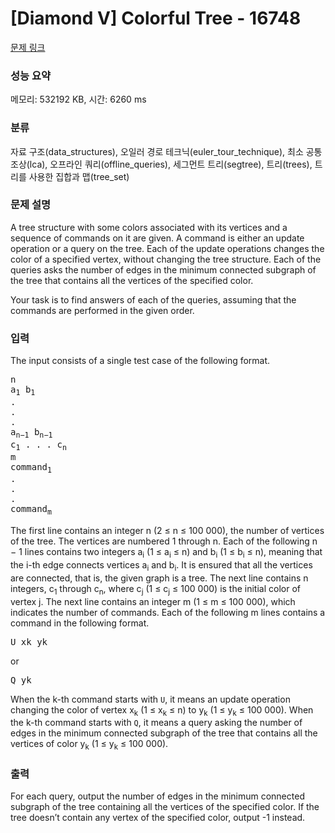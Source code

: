 # [Diamond V] Colorful Tree - 16748 

[문제 링크](https://www.acmicpc.net/problem/16748) 

### 성능 요약

메모리: 532192 KB, 시간: 6260 ms

### 분류

자료 구조(data_structures), 오일러 경로 테크닉(euler_tour_technique), 최소 공통 조상(lca), 오프라인 쿼리(offline_queries), 세그먼트 트리(segtree), 트리(trees), 트리를 사용한 집합과 맵(tree_set)

### 문제 설명

<p>A tree structure with some colors associated with its vertices and a sequence of commands on it are given. A command is either an update operation or a query on the tree. Each of the update operations changes the color of a specified vertex, without changing the tree structure. Each of the queries asks the number of edges in the minimum connected subgraph of the tree that contains all the vertices of the specified color.</p>

<p>Your task is to find answers of each of the queries, assuming that the commands are performed in the given order.</p>

### 입력 

 <p>The input consists of a single test case of the following format.</p>

<pre>n
a<sub>1</sub> b<sub>1</sub>
.
.
.
a<sub>n−1</sub> b<sub>n−1</sub>
c<sub>1</sub> . . . c<sub>n</sub>
m
command<sub>1</sub>
.
.
.
command<sub>m</sub></pre>

<p>The first line contains an integer n (2 ≤ n ≤ 100 000), the number of vertices of the tree. The vertices are numbered 1 through n. Each of the following n − 1 lines contains two integers a<sub>i</sub> (1 ≤ a<sub>i</sub> ≤ n) and b<sub>i</sub> (1 ≤ b<sub>i</sub> ≤ n), meaning that the i-th edge connects vertices a<sub>i</sub> and b<sub>i</sub>. It is ensured that all the vertices are connected, that is, the given graph is a tree. The next line contains n integers, c<sub>1</sub> through c<sub>n</sub>, where c<sub>j</sub> (1 ≤ c<sub>j</sub> ≤ 100 000) is the initial color of vertex j. The next line contains an integer m (1 ≤ m ≤ 100 000), which indicates the number of commands. Each of the following m lines contains a command in the following format.</p>

<pre>U xk yk</pre>

<p>or</p>

<pre>Q yk</pre>

<p>When the k-th command starts with <code>U</code>, it means an update operation changing the color of vertex x<sub>k</sub> (1 ≤ x<sub>k</sub> ≤ n) to y<sub>k</sub> (1 ≤ y<sub>k</sub> ≤ 100 000). When the k-th command starts with <code>Q</code>, it means a query asking the number of edges in the minimum connected subgraph of the tree that contains all the vertices of color y<sub>k</sub> (1 ≤ y<sub>k</sub> ≤ 100 000).</p>

### 출력 

 <p>For each query, output the number of edges in the minimum connected subgraph of the tree containing all the vertices of the specified color. If the tree doesn’t contain any vertex of the specified color, output -1 instead.</p>


